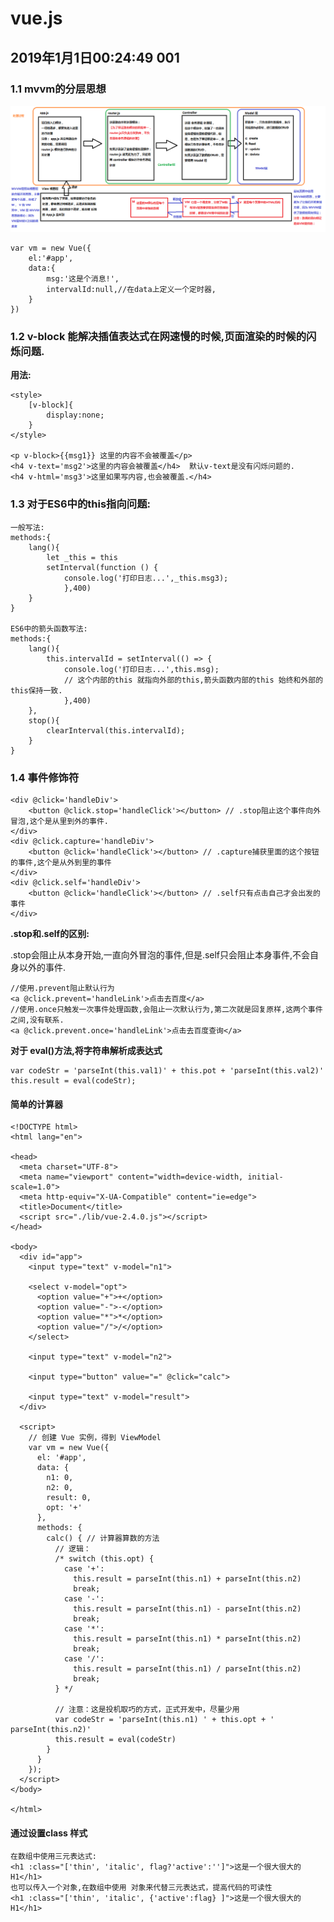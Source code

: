 # vue.js

## 2019年1月1日00:24:49  001

<h3>1.1 mvvm的分层思想</h3>

![](imgs/01.MVC和MVVM的关系图解.png)

    var vm = new Vue({
    	el:'#app',
    	data:{
    		msg:'这是个消息!',
    		intervalId:null,//在data上定义一个定时器,
    	}
    })

<h3>1.2 v-block 能解决插值表达式在网速慢的时候,页面渲染的时候的闪烁问题.</h3>

<b>用法:</b>

    <style>
    	[v-block]{
    		display:none;
    	}
    </style>

    <p v-block>{{msg1}} 这里的内容不会被覆盖</p>
    <h4 v-text='msg2'>这里的内容会被覆盖</h4>  默认v-text是没有闪烁问题的.
    <h4 v-html='msg3'>这里如果写内容,也会被覆盖.</h4>

<h3>1.3 对于ES6中的this指向问题:</h3>

    一般写法:
    methods:{
    	lang(){
    		let _this = this
    		setInterval(function () {
    			console.log('打印日志...',_this.msg3);
    			},400)
    	}
    }

    ES6中的箭头函数写法:
    methods:{
    	lang(){
    		this.intervalId = setInterval(() => {
    			console.log('打印日志...',this.msg);
    			// 这个内部的this 就指向外部的this,箭头函数内部的this 始终和外部的this保持一致.
    			},400)
    	},
    	stop(){
    		clearInterval(this.intervalId);
    	}
    }

<h3>1.4 事件修饰符</h3>

    <div @click='handleDiv'>
    	<button @click.stop='handleClick'></button> // .stop阻止这个事件向外冒泡,这个是从里到外的事件.
    </div>
    <div @click.capture='handleDiv'>
    	<button @click='handleClick'></button> // .capture捕获里面的这个按钮的事件,这个是从外到里的事件
    </div>
    <div @click.self='handleDiv'>
    	<button @click='handleClick'></button> // .self只有点击自己才会出发的事件
    </div>

**.stop和.self的区别:**

.stop会阻止从本身开始,一直向外冒泡的事件,但是.self只会阻止本身事件,不会自身以外的事件.

    //使用.prevent阻止默认行为
    <a @click.prevent='handleLink'>点击去百度</a>
    //使用.once只触发一次事件处理函数,会阻止一次默认行为,第二次就是回复原样,这两个事件之间,没有联系.
    <a @click.prevent.once='handleLink'>点击去百度查询</a>
**对于 eval()方法,将字符串解析成表达式**

	var codeStr = 'parseInt(this.val1)' + this.pot + 'parseInt(this.val2)'
	this.result = eval(codeStr);
<h4>简单的计算器</h4>

	<!DOCTYPE html>
	<html lang="en">

	<head>
	  <meta charset="UTF-8">
	  <meta name="viewport" content="width=device-width, initial-scale=1.0">
	  <meta http-equiv="X-UA-Compatible" content="ie=edge">
	  <title>Document</title>
	  <script src="./lib/vue-2.4.0.js"></script>
	</head>

	<body>
	  <div id="app">
	    <input type="text" v-model="n1">

	    <select v-model="opt">
	      <option value="+">+</option>
	      <option value="-">-</option>
	      <option value="*">*</option>
	      <option value="/">/</option>
	    </select>

	    <input type="text" v-model="n2">

	    <input type="button" value="=" @click="calc">

	    <input type="text" v-model="result">
	  </div>

	  <script>
	    // 创建 Vue 实例，得到 ViewModel
	    var vm = new Vue({
	      el: '#app',
	      data: {
	        n1: 0,
	        n2: 0,
	        result: 0,
	        opt: '+'
	      },
	      methods: {
	        calc() { // 计算器算数的方法  
	          // 逻辑：
	          /* switch (this.opt) {
	            case '+':
	              this.result = parseInt(this.n1) + parseInt(this.n2)
	              break;
	            case '-':
	              this.result = parseInt(this.n1) - parseInt(this.n2)
	              break;
	            case '*':
	              this.result = parseInt(this.n1) * parseInt(this.n2)
	              break;
	            case '/':
	              this.result = parseInt(this.n1) / parseInt(this.n2)
	              break;
	          } */

	          // 注意：这是投机取巧的方式，正式开发中，尽量少用
	          var codeStr = 'parseInt(this.n1) ' + this.opt + ' parseInt(this.n2)'
	          this.result = eval(codeStr)
	        }
	      }
	    });
	  </script>
	</body>

	</html>


<h4>通过设置class 样式</h4>

	在数组中使用三元表达式:
	<h1 :class="['thin', 'italic', flag?'active':'']">这是一个很大很大的H1</h1>
	也可以传入一个对象,在数组中使用 对象来代替三元表达式，提高代码的可读性
	<h1 :class="['thin', 'italic', {'active':flag} ]">这是一个很大很大的H1</h1>
